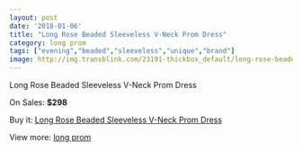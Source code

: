 ```yaml
---
layout: post
date: '2018-01-06'
title: "Long Rose Beaded Sleeveless V-Neck Prom Dress"
category: long prom
tags: ["evening","beaded","sleeveless","unique","brand"]
image: http://img.transblink.com/23191-thickbox_default/long-rose-beaded-sleeveless-v-neck-prom-dress.jpg
---
```

Long Rose Beaded Sleeveless V-Neck Prom Dress

On Sales: **$298**
<a href="https://www.transblink.com/en/long-prom/7352-long-rose-beaded-sleeveless-v-neck-prom-dress.html"><amp-img layout="responsive" width="600" height="600" src="//img.transblink.com/23191-thickbox_default/long-rose-beaded-sleeveless-v-neck-prom-dress.jpg" alt="Long Rose Beaded Sleeveless V-Neck Prom Dress 0" /></a>
<a href="https://www.transblink.com/en/long-prom/7352-long-rose-beaded-sleeveless-v-neck-prom-dress.html"><amp-img layout="responsive" width="600" height="600" src="//img.transblink.com/23192-thickbox_default/long-rose-beaded-sleeveless-v-neck-prom-dress.jpg" alt="Long Rose Beaded Sleeveless V-Neck Prom Dress 1" /></a>

Buy it: [Long Rose Beaded Sleeveless V-Neck Prom Dress](https://www.transblink.com/en/long-prom/7352-long-rose-beaded-sleeveless-v-neck-prom-dress.html "Long Rose Beaded Sleeveless V-Neck Prom Dress")

View more: [long prom](https://www.transblink.com/en/58-long-prom "long prom")
